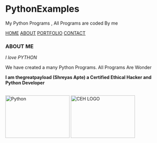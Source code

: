 # PythonExamples
My Python Programs , All Programs are coded By me

<!-- Navbar (sit on top) -->
<div class="w3-top">
  <div class="w3-bar" id="myNavbar">
    <a class="w3-bar-item w3-button w3-hover-black w3-hide-medium w3-hide-large w3-right" href="javascript:void(0);" onclick="toggleFunction()" title="Toggle Navigation Menu">
      <i class="fa fa-bars"></i>
    </a>
    <a href="https://github.com/thegreatpayload" class="w3-bar-item w3-button">HOME</a>
    <a href="https://github.com/thegreatpayload/PythonExamples" class="w3-bar-item w3-button w3-hide-small"><i class="fa fa-user"></i> ABOUT</a>
    <a href="https://thegreatpayload.github.io/tgp.github.io/" class="w3-bar-item w3-button w3-hide-small"><i class="fa fa-th"></i> PORTFOLIO</a>
    <a href="https://www.instagram.com/thegreatpayload/" class="w3-bar-item w3-button w3-hide-small"><i class="fa fa-envelope"></i> CONTACT</a>
  </div>

  
<!-- Container (About Section) -->
<div class="w3-content w3-container w3-padding-64" id="about">
  <h3 class="w3-center">ABOUT ME</h3>
  <p class="w3-center"><em>I love PYTHON</em></p>
  <p>We have created a many Python Programs. All Programs Are Wonder</p>
  <div class="w3-row">
    <div class="w3-col m6 w3-center w3-padding-large">
      <p><b><i class="fa fa-user w3-margin-right"></i>I am thegreatpayload (Shreyas Apte) a Certified Ethical Hacker and Python Developer</b></p><br>
      <img src="https://upload.wikimedia.org/wikipedia/commons/thumb/c/c3/Python-logo-notext.svg/1869px-Python-logo-notext.svg.png" class="w3-round w3-image w3-opacity w3-hover-opacity-off" alt="Python" width="200" height="133">
       <img src="https://www.kindpng.com/picc/m/0-1561_certified-ethical-hacker-logo-png-transparent-png.png" class="w3-round w3-image w3-opacity w3-hover-opacity-off" alt="CEH LOGO" width="200" height="133">
    </div>
